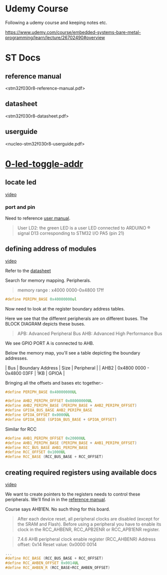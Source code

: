 # Udemy Course

Following a udemy course and keeping notes etc.

<https://www.udemy.com/course/embedded-systems-bare-metal-programming/learn/lecture/26702490#overview>


# ST Docs


## reference manual

<stm32f030r8-reference-manual.pdf>


## datasheet

<stm32f030r8-datasheet.pdf>


## userguide

<nucleo-stm32f030r8-userguide.pdf>


# [0-led-toggle-addr](0-led-toggle-addr/)


## locate led

[video](https://www.udemy.com/course/embedded-systems-bare-metal-programming/learn/lecture/26702988#questions)


### port and pin

Need to reference [user manual](nucleo-stm32f030r8-userguide.pdf).

> User LD2: the green LED is a user LED connected to ARDUINO ® signal D13 corresponding to STM32 I/O PA5 (pin 21)


## defining address of modules

[video](https://www.udemy.com/course/embedded-systems-bare-metal-programming/learn/lecture/26702598#questions)

Refer to the [datasheet](stm32f030r8-datasheet.pdf)

Search for memory mapping. Peripherals.

> memory range : x4000 0000-0x4800 17ff

```c
#define PERIPH_BASE 0x40000000ul
```

Now need to look at the register boundary address tables.

Here we see that the different peripherals are on different buses. The BLOCK DIAGRAM depicts these buses.

> APB: Advanced Peripheral Bus AHB: Advanced High Performance Bus

We see GPIO PORT A is connected to AHB.

Below the memory map, you'll see a table depicting the boundary addresses.

| Bus  | Boundary Address          | Size | Peripheral |
| AHB2 | 0x4800 0000 - 0x4800 03FF | 1KB  | GPIOA      |

Bringing all the offsets and bases etc together:-

```c
#define PERIPH_BASE 0x40000000UL

#define AHB2_PERIPH_OFFSET 0x08000000UL
#define AHB2_PERIPH_BASE (PERIPH_BASE + AHB2_PERIPH_OFFSET)
#define GPIOA_BUS_BASE AHB2_PERIPH_BASE
#define GPIOA_OFFSET 0x0000UL
#define GPIOA_BASE (GPIOA_BUS_BASE + GPIOA_OFFSET)
```

Similar for RCC

```c
#define AHB1_PERIPH_OFFSET 0x20000UL
#define AHB1_PERIPH_BASE (PERIPH_BASE + AHB1_PERIPH_OFFSET)
#define RCC_BUS_BASE AHB1_PERIPH_BASE
#define RCC_OFFSET 0x1000UL
#define RCC_BASE (RCC_BUS_BASE + RCC_OFFSET)
```


## creating required registers using available docs

[video](https://www.udemy.com/course/embedded-systems-bare-metal-programming/learn/lecture/26702606#questions)

We want to create pointers to the registers needs to control these peripherals. We'll find in in the [reference manual](stm32f030r8-reference-manual.pdf).

Course says AHB1EN. No such thing for this board.

> After each device reset, all peripheral clocks are disabled (except for the SRAM and Flash). Before using a peripheral you have to enable its clock in the RCC\_AHBENR, RCC\_APB2ENR or RCC\_APB1ENR register.

> 7.4.6 AHB peripheral clock enable register (RCC\_AHBENR) Address offset: 0x14 Reset value: 0x0000 0014

```c
...
#define RCC_BASE (RCC_BUS_BASE + RCC_OFFSET)
#define RCC_AHBEN_OFFSET 0x0014UL
#define RCC_AHBEN_R (RCC_BASE+RCC_AHBEN_OFFSET)
```